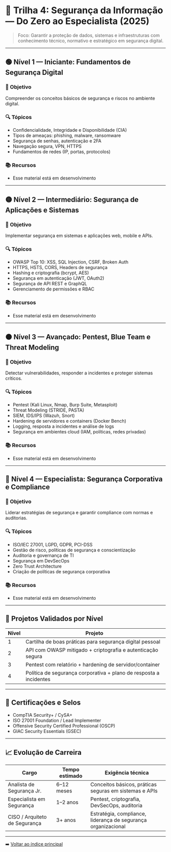 # 🔐 Trilha 4: Segurança da Informação — Do Zero ao Especialista (2025)

> Foco: Garantir a proteção de dados, sistemas e infraestruturas com conhecimento técnico, normativo e estratégico em segurança digital.

---

## 🟢 Nível 1 — Iniciante: Fundamentos de Segurança Digital

### 🎯 Objetivo

Compreender os conceitos básicos de segurança e riscos no ambiente digital.

### 🔍 Tópicos

- Confidencialidade, Integridade e Disponibilidade (CIA)
- Tipos de ameaças: phishing, malware, ransomware
- Segurança de senhas, autenticação e 2FA
- Navegação segura, VPN, HTTPS
- Fundamentos de redes (IP, portas, protocolos)

### 📚 Recursos

- Esse material está em desenvolvimento

<!-- - Curso: “Segurança da Informação Básico” — Alura / Coursera
- Livro: “Segurança da Informação: Fundamentos” — William Stallings
- Projeto: Análise de vulnerabilidades em apps do dia a dia
 -->

---

## 🟡 Nível 2 — Intermediário: Segurança de Aplicações e Sistemas

### 🎯 Objetivo

Implementar segurança em sistemas e aplicações web, mobile e APIs.

### 🔍 Tópicos

- OWASP Top 10: XSS, SQL Injection, CSRF, Broken Auth
- HTTPS, HSTS, CORS, Headers de segurança
- Hashing e criptografia (bcrypt, AES)
- Segurança em autenticação (JWT, OAuth2)
- Segurança de API REST e GraphQL
- Gerenciamento de permissões e RBAC

### 📚 Recursos

- Esse material está em desenvolvimento
<!--
- Curso: “OWASP na Prática” — Udemy
- Labs: PortSwigger Web Security Academy
- Projeto: Pentest básico em aplicação com vulnerabilidades simuladas
  -->

---

## 🟠 Nível 3 — Avançado: Pentest, Blue Team e Threat Modeling

### 🎯 Objetivo

Detectar vulnerabilidades, responder a incidentes e proteger sistemas críticos.

### 🔍 Tópicos

- Pentest (Kali Linux, Nmap, Burp Suite, Metasploit)
- Threat Modeling (STRIDE, PASTA)
- SIEM, IDS/IPS (Wazuh, Snort)
- Hardening de servidores e containers (Docker Bench)
- Logging, resposta a incidentes e análise de logs
- Segurança em ambientes cloud (IAM, políticas, redes privadas)

### 📚 Recursos

- Esse material está em desenvolvimento
<!--
- Curso: “Pentest Profissional” — Udemy / Offensive Security
- Livro: “Red Team Field Manual” + “Blue Team Field Manual”
- Projeto: Simulação de ataque + resposta com logs e relatório técnico
  -->

---

## 🔴 Nível 4 — Especialista: Segurança Corporativa e Compliance

### 🎯 Objetivo

Liderar estratégias de segurança e garantir compliance com normas e auditorias.

### 🔍 Tópicos

- ISO/IEC 27001, LGPD, GDPR, PCI-DSS
- Gestão de risco, políticas de segurança e conscientização
- Auditoria e governança de TI
- Segurança em DevSecOps
- Zero Trust Architecture
- Criação de políticas de segurança corporativa

### 📚 Recursos

- Esse material está em desenvolvimento
<!-- - Certificações: CompTIA Security+, ISO 27001 Foundation, CISM
- Curso: “Governança e Compliance” — Alura / Exin
- Projeto: Plano de Segurança da Informação para empresa fictícia -->

---

## 🧪 Projetos Validados por Nível

| Nível | Projeto                                                            |
| ----- | ------------------------------------------------------------------ |
| 1     | Cartilha de boas práticas para segurança digital pessoal           |
| 2     | API com OWASP mitigado + criptografia e autenticação segura        |
| 3     | Pentest com relatório + hardening de servidor/container            |
| 4     | Política de segurança corporativa + plano de resposta a incidentes |

---

## 🧠 Certificações e Selos

- CompTIA Security+ / CySA+
- ISO 27001 Foundation / Lead Implementer
- Offensive Security Certified Professional (OSCP)
- GIAC Security Essentials (GSEC)

---

## 📈 Evolução de Carreira

| Cargo                         | Tempo estimado | Exigência técnica                                             |
| ----------------------------- | -------------- | ------------------------------------------------------------- |
| Analista de Segurança Jr.     | 6–12 meses     | Conceitos básicos, práticas seguras em sistemas e APIs        |
| Especialista em Segurança     | 1–2 anos       | Pentest, criptografia, DevSecOps, auditoria                   |
| CISO / Arquiteto de Segurança | 3+ anos        | Estratégia, compliance, liderança de segurança organizacional |

---

➡️ [Voltar ao índice principal](../../README.md)
